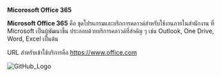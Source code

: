 **Micorosoft Office 365**

**Microsoft Office 365** คือ ชุดโปรแกรมและบริกการคลาวด์สำหรับใช้งานภายในสำนักงาน ที่ Microsoft เป็นผู้พัฒนาขึ้น ประกอบด้วยบริการคลาวด์ที่สำคัญ ๆ เช่น Outlook, One Drive, Word, Excel เป็นต้น 

URL สำหรับเข้าใช้บริการคือ https://www.office.com

![GitHub_Logo](Pic/Office365.jpg)
